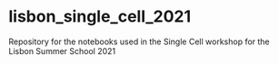 # lisbon_single_cell_2021
Repository for the notebooks used in the Single Cell workshop for the Lisbon Summer School 2021

